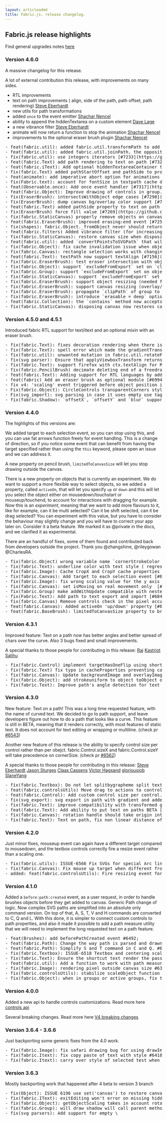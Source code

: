 ```yaml
---
layout: articleadmd
title: Fabric.js. release changelog.
---
```

<style>
  #changelog {
    top: 50px;
  }
  #changelog:hover {
    top: 45px;
  }
</style>

## Fabric.js release highlights
Find general upgrades notes <a href="/upgrade-guide">here</a>

### Version 4.6.0

A massive changelog for this release.

A lot of external contribution this release, with improvements on many sides.

- RTL improvements
- text on path improvements ( align, side of the path, path offset, path rendering) [Steve Eberhardt](https://github.com/melchiar)
- new utils for path transformations
- added `once` to the event emitter [Shachar Nencel](https://github.com/ShaMan123)
- ability to append the hiddenTextarea on a custom element [Dave Lage](https://github.com/rockerBOO)
- a new vibrance filter [Steve Eberhardt](https://github.com/melchiar)
- animate will now return a function to stop the animation [Shachar Nencel](https://github.com/ShaMan123)
- improvements to the optional eraser brush plugin [Shachar Nencel](https://github.com/ShaMan123)


<pre>
- feat(fabric.util): added fabric.util.transformPath to add transformations to path points [#7300](https://github.com/fabricjs/fabric.js/pull/7300)
- feat(fabric.util): added fabric.util.joinPath, the opposite of fabric.util.parsePath [#7300](https://github.com/fabricjs/fabric.js/pull/7300)
- fix(fabric.util): use integers iterators [#7233](https://github.com/fabricjs/fabric.js/pull/7233)
- feat(fabric.Text) add path rendering to text on path [#7328](https://github.com/fabricjs/fabric.js/pull/7328)
- feat(fabric.iText): Add optional hiddenTextareaContainer to contain hiddenTextarea [#7314](https://github.com/fabricjs/fabric.js/pull/7314)
- fix(fabric.Text) added pathStartOffset and pathSide to props lists for object export [#7318](https://github.com/fabricjs/fabric.js/pull/7318)
- feat(animate): add imperative abort option for animations [#7275](https://github.com/fabricjs/fabric.js/pull/7275)
- fix(Fabric.text): account for fontSize in textpath cache dimensions ( to avoid clipping ) [#7298](https://github.com/fabricjs/fabric.js/pull/7298)
- feat(Observable.once): Add once event handler [#7317](https://github.com/fabricjs/fabric.js/pull/7317)
- feat(fabric.Object): Improve drawing of controls in group. [#7119](https://github.com/fabricjs/fabric.js/pull/7119)
- fix(EraserBrush): intersectsWithObject edge cases [#7290](https://github.com/fabricjs/fabric.js/pull/7290)
- fix(EraserBrush): dump canvas bg/overlay color support [#7289](https://github.com/fabricjs/fabric.js/pull/7289)
- feat(fabric.Text) added pathSide property to text on path [#7259](https://github.com/fabricjs/fabric.js/pull/7259)
- fix(EraserBrush) force fill value [#7269](https://github.com/fabricjs/fabric.js/pull/7269)
- fix(fabric.StaticCanvas) properly remove objects on canvas.clear [#6937](https://github.com/fabricjs/fabric.js/pull/6937)
- feat(fabric.EraserBrush): improved erasing:end event [#7258](https://github.com/fabricjs/fabric.js/pull/7258)
- fix(shapes): fabric.Object._fromObject never should return [#7201](https://github.com/fabricjs/fabric.js/pull/7201)
- feat(fabric.filters) Added vibrance filter (for increasing saturation of muted colors) [#7189](https://github.com/fabricjs/fabric.js/pull/7189)
- fix(fabric.StaticCanvas): restore canvas size when disposing [#7181](https://github.com/fabricjs/fabric.js/pull/7181)
- feat(fabric.util): added `convertPointsToSVGPath` that will convert from a list of points to a smooth curve. [#7140](https://github.com/fabricjs/fabric.js/pull/7140)
- fix(fabric.Object): fix cache invalidation issue when objects are rotating [#7183](https://github.com/fabricjs/fabric.js/pull/7183)
- fix(fabric.Canvas): rectangle selection works with changing viewport [#7088](https://github.com/fabricjs/fabric.js/pull/7088)
- feat(fabric.Text): textPath now support textAlign [#7156](https://github.com/fabricjs/fabric.js/pull/7156)
- fix(fabric.EraserBrush): test eraser intersection with objects taking into account canvas viewport transform [#7147](https://github.com/fabricjs/fabric.js/pull/7147)
- fix(fabric.Object): support `excludeFromExport` set on `clipPath` [#7148](https://github.com/fabricjs/fabric.js/pull/7148).
- fix(fabric.Group): support `excludeFromExport` set on objects [#7148](https://github.com/fabricjs/fabric.js/pull/7148).
- fix(fabric.StaticCanvas): support `excludeFromExport` set on `backgroundColor`, `overlayColor`, `clipPath` [#7148](https://github.com/fabricjs/fabric.js/pull/7148).
- fix(fabric.EraserBrush): support object resizing (needed for eraser) [#7100](https://github.com/fabricjs/fabric.js/pull/7100).
- fix(fabric.EraserBrush): support canvas resizing (overlay/background drawables) [#7100](https://github.com/fabricjs/fabric.js/pull/7100).
- fix(fabric.EraserBrush): propagate `clipPath` of group to erased objects when necessary so it is correct when ungrouping/removing from group [#7100](https://github.com/fabricjs/fabric.js/pull/7100).
- fix(fabric.EraserBrush): introduce `erasable = deep` option for `fabric.Group` [#7100](https://github.com/fabricjs/fabric.js/pull/7100).
- feat(fabric.Collection): the `contains` method now accepts a second boolean parameter `deep`, checking all descendants, `collection.contains(obj, true)` [#7139](https://github.com/fabricjs/fabric.js/pull/7139).
- fix(fabric.StaticCanvas): disposing canvas now restores canvas size and style to original state.
</pre>

### Version 4.5.0 and 4.5.1

Introduced fabric RTL support for text/itext and an optional mixin with an eraser brush.

<pre>
- fix(fabric.Text): fixes decoration rendering when there is a single rendering for full text line [#7104](https://github.com/fabricjs/fabric.js/pull/7104)
- fix(fabric.Text): spell error which made the gradientTransform not working [#7059](https://github.com/fabricjs/fabric.js/pull/7059)
- fix(fabric.util): unwanted mutation in fabric.util.rotatePoint [#7117](https://github.com/fabricjs/fabric.js/pull/7117)
- fix(svg parser): Ensure that applyViewboxTransform returns an object and not undefined/null [#7030](https://github.com/fabricjs/fabric.js/pull/7030)
- fix(fabric.Text): support firefox with ctx.textAlign for RTL text [#7126](https://github.com/fabricjs/fabric.js/pull/7126)
- fix(fabric.PencilBrush) decimate deleting end of a freedrawing line [#6966](https://github.com/fabricjs/fabric.js/pull/6966)
- feat(fabric.Text): Adding support for RTL languages by adding `direction` property [#7046](https://github.com/fabricjs/fabric.js/pull/7046)
- feat(fabric) Add an eraser brush as optional module [#6994](https://github.com/fabricjs/fabric.js/pull/6994)
- fix v4: 'scaling' event triggered before object position is adjusted [#6650](https://github.com/fabricjs/fabric.js/pull/6650)
- Fix(fabric.Object): CircleControls transparentCorners styling [#7015](https://github.com/fabricjs/fabric.js/pull/7015)
- Fix(svg_import): svg parsing in case it uses empty use tag or use with image href [#7044](https://github.com/fabricjs/fabric.js/pull/7044)
- fix(fabric.Shadow): `offsetX`, `offsetY` and `blur` supports float [#7019](https://github.com/fabricjs/fabric.js/pull/7019)
</pre>

### Version 4.4.0

The highlights of this versions are:

We added target to each selection event, so you can stop using this, and you can use fat arrows function freely for event handling. This is a change of direction, so if you notice some event that can benefit from having the target specified rather than using the `this` keyword, please open an issue and we can address it.

A new property on pencil brush, `limitedToCanvasSize` will let you stop drawing outside the canvas.

There is a new property on objects that is currently an experiment.
We do want to support a more flexible way to select objects, so we added a property, called `activeOn`, that will let you specify `up` or `down` and this will let you select the object either on mousedown/touchstart  or mouseup/touchend, to account for interactions with dragging for example.
Now this is an *experiment*, meaning that we want to add more flavours to it, like for example, can it be multi selected? Can it be shift selected, can it be drag selected?
You can experiment with this value, but you have to consider the behaviour may slightly change and you will have to correct your app later on.
Consider it a beta feature. We marked it as @private in the docs, and we clarified it as experimental.

There are an handful of fixes, some of them found and contributed back from developers outside the project.
Thank you @zhangshine, @rileygowan @CharlesRA.

<pre>
- fix(fabric.Object) wrong variable name `cornerStrokeColor ` [#6981](https://github.com/fabricjs/fabric.js/pull/6981)
- fix(fabric.Text): underline color with text style ( regression from text on a path) [#6974](https://github.com/fabricjs/fabric.js/pull/6974)
- fix(fabric.Image): Cache CropX and CropY cache properties [#6924](https://github.com/fabricjs/fabric.js/pull/6924)
- fix(fabric.Canvas): Add target to each selection event [#6858](https://github.com/fabricjs/fabric.js/pull/6858)
- fix(fabric.Image): fix wrong scaling value for the y axis in renderFill [#6778](https://github.com/fabricjs/fabric.js/pull/6778)
- fix(fabric.Canvas): set isMoving on real movement only  [#6856](https://github.com/fabricjs/fabric.js/pull/6856)
- fix(fabric.Group) make addWithUpdate compatible with nested groups [#6774](https://github.com/fabricjs/fabric.js/pull/6774)
- fix(Fabric.Text): Add path to text export and import [#6844](https://github.com/fabricjs/fabric.js/pull/6844)
- fix(fabric.Canvas) Remove controls check in the pixel accuracy target [#6798](https://github.com/fabricjs/fabric.js/pull/6798)
- feat(fabric.Canvas): Added activeOn 'up/down' property [#6807](https://github.com/fabricjs/fabric.js/pull/6807)
- feat(fabric.BaseBrush): limitedToCanvasSize property to brush [#6719](https://github.com/fabricjs/fabric.js/pull/6719)
</pre>

### Version 4.3.1

Improved feature: Text on a path now has better angles and better spread of chars over the curve.
Also 3 bugs fixed and small improvements.

A special thanks to those people for contributing in this release:
[Raj](https://github.com/prog-rajkamal)
[Kastriot Salihu](https://github.com/KastriotSalihu)

<pre>
- fix(fabric.Control) implement targetHasOneFlip using shorthand [#6823](https://github.com/fabricjs/fabric.js/pull/6823)
- fix(fabric.Text) fix typo in cacheProperties preventing cache clear to work [#6775](https://github.com/fabricjs/fabric.js/pull/6775)
- fix(fabric.Canvas): Update backgroundImage and overlayImage coordinates on zoom change [#6777](https://github.com/fabricjs/fabric.js/pull/6777)
- fix(fabric.Object): add strokeuniform to object toObject output. [#6772](https://github.com/fabricjs/fabric.js/pull/6772)
- fix(fabric.Text): Improve path's angle detection for text on a path [#6755](https://github.com/fabricjs/fabric.js/pull/6755)
</pre>

### Version 4.3.0
New feature: Text on a path!
This was a long time requested feature, with the name of curved text. We decided to go to path support, and leave developers figure out how to do a path that looks like a curve.
This feature is still in BETA, meaning that it renders correctly, with most features of static text.
It does not account for text editing or wrapping or multiline.
(check pr [#6543](https://github.com/fabricjs/fabric.js/pull/6543))

Another new feature of this release is the ability to specify control size per control rather than per obejct.
fabric.Control.sizeX and fabric.Control.sizeY will take precedence on cornerSize.
(check pr [#6562](https://github.com/fabricjs/fabric.js/pull/6562))

A special thanks to those people for contributing in this release:
[Steve Eberhardt](https://github.com/melchiar)
[Jason Sturges](https://github.com/jasonsturges)
[Claas Cassens](https://github.com/claas-c)
[Victor Hagsand](https://github.com/virror)
[gloriousjob](https://github.com/gloriousjob)
[SlaneYang](https://github.com/proYang)

<pre>
- fix(fabric.Textbox): Do not let splitbygrapheme split text previously unwrapped [#6621](https://github.com/fabricjs/fabric.js/pull/6621)
- feat(fabric.controlsUtils) Move drag to actions to control handlers [#6617](https://github.com/fabricjs/fabric.js/pull/6617)
- feat(fabric.Control): Add custom control size per control. [#6562](https://github.com/fabricjs/fabric.js/pull/6562)
- fix(svg_export): svg export in path with gradient and added tests [#6654](https://github.com/fabricjs/fabric.js/pull/6654)
- fix(fabric.Text): improve compatibility with transformed gradients [#6669](https://github.com/fabricjs/fabric.js/pull/6669)
- feat(fabric.Text): Add ability to put text on paths BETA [#6543](https://github.com/fabricjs/fabric.js/pull/6543)
- fix(fabric.Canvas): rotation handle should take origin into account [#6686](https://github.com/fabricjs/fabric.js/pull/6686)
- fix(fabric.Text): Text on path, fix non linear distance of chars over path  [#6671](https://github.com/fabricjs/fabric.js/pull/6671)
</pre>

### Version 4.2.0
Just minor fixes, mouseup event can again have a different target compared to mousedown, and the textbox controls correctly fire a resize event rather than a scaling one.
<pre>
- fix(fabric.utils): ISSUE-6566 Fix SVGs for special Arc lines [#6571](https://github.com/fabricjs/fabric.js/pull/6571)
- fix(fabric.Canvas): Fix mouse up target when different from action start [#6591](https://github.com/fabricjs/fabric.js/pull/6591)
- added: feat(fabric.controlsUtils): Fire resizing event for textbox width [#6545](https://github.com/fabricjs/fabric.js/pull/6545)
</pre>

### Version 4.1.0
Added a `before:path:created` event, as a user request, in order to handle brushes objects before they get added to canvas.
Generic Path change of logic. Now complex SVG paths are simplified into an absolute only command version. On top of that, A, S, T, V and H commands are converted to C, Q and L. With this done, it is simpler to connect custom controls to path properties, and also it made it possible to add a path measure utility that we will need to implement the long requested text on a path feature.
<pre>
- feat(Brushes): add beforePathCreated event #6492;
- feat(fabric.Path): Change the way path is parsed and drawn. simplify path at parsing time #6504;
- feat(fabric.Path): Simplify S and T command in C and Q. #6507;
- fix(fabric.Textbox): ISSUE-6518 Textbox and centering scaling #6524;
- fix(fabric.Text): Ensure the shortcut text render the passed argument and not the entire line #6526;
- feat(fabric.util): Add a function to work with path measurements #6525;
- fix(fabric.Image): rendering pixel outside canvas size #6326;
- fix(fabric.controlsUtils): stabilize scaleObject function #6540;
- fix(fabric.Object): when in groups or active groups, fix the ability to shift deselect #6541;
</pre>
### Version 4.0.0
Added a new api to handle controls customizations. Read more here [controls api](/controls-api)

Several breaking changes. Read more here [V4 breaking changes](/v4-breaking-changes)
### Version 3.6.4 - 3.6.6
Just backporting some generic fixes from the 4.0 work.
<pre>
- fix(fabric.Image): fix safari drawing bug for using drawImage outside element boundaries #6326
- fix(fabric.Itext): fix copy paste of text with style #6418
- fix(fabric.Itext): carry over style of selected test when replacing by typing (cherry-pick) #6172
</pre>
### Version 3.6.3
Mostly backporting work that happened after 4 beta to version 3 branch
<pre>
- fix(Object): ISSUE 6196 use set('canvas') to restore canvas #6216
- fix(fabric.IText): exitEditing won't error on missing hiddenTextarea. #6138
- fix(fabric.Object): getObjectScaling takes in account rotation of objects inside groups. #6118
- fix(fabric.Group): will draw shadow will call parent method. #6116
- fix(svg_parsers): Add support for empty \<style/\> tags (#6169)
- fix(SVG_export, text): Check font faces markup for objects within groups (#6195)
- fix(svg_export): remove extra space from svg export (#6209)
- fix(svg_import): ISSUE-6170 do not try to create missing clippath (#6210)
- fix(fabric.Object) Adding existence check for this.canvas on object stacking mixins (#6207)
</pre>
### Version 3.6.2
<pre>
- fix fabric.Object.toDataURL blurriness on images with odd pixel number [#6131](https://github.com/fabricjs/fabric.js/pull/6131)
</pre>
### Version 3.6.1
<pre>
- fix(gradient, text): ISSUE-6014 ISSUE-6077 support percentage gradient in text [#6090](https://github.com/fabricjs/fabric.js/pull/6090)
- fix(filters): ISSUE-6072 convolution filter is off by one [#6088](https://github.com/fabricjs/fabric.js/pull/6088)
- fix(transform): Fix a bug in the skewing logic [#6082](https://github.com/fabricjs/fabric.js/pull/6088)
</pre>
### Version 3.6.0
<pre>
- fix: ISSUE-5512 better Clippath transform parsing in SVG [#5983](https://github.com/fabricjs/fabric.js/pull/5983)
- fix: ISSUE-5984 Avoid enter editing in non selectable object [#5989](https://github.com/fabricjs/fabric.js/pull/5989)
- Tweak to object._setLineDash to avoid cycles when nothing in array [#6000](https://github.com/fabricjs/fabric.js/pull/6000)
- fix: ISSUE-5867 Fix the extra new line selection with empty line [#6011](https://github.com/fabricjs/fabric.js/pull/6011)
- Improvement: Use SVG Namespace for SVG Elements [#5957](https://github.com/fabricjs/fabric.js/pull/5957)
- Improvement: ISSUE-4115 - triggers in/out events for sub targets [#6013](https://github.com/fabricjs/fabric.js/pull/6013)
- Improvement: Upper canvas retina scaling [#5938](https://github.com/fabricjs/fabric.js/pull/5938)
</pre>
### Version 3.5.1
<pre>
- Fix for textbox non defined in scaleObject [#5896](https://github.com/fabricjs/fabric.js/pull/5896)
- Fix canvas pattern as background and exports [#5973](https://github.com/fabricjs/fabric.js/pull/5973)
- Fix for type error if style is null when checking if is empty [#5971](https://github.com/fabricjs/fabric.js/pull/5971)
- Fix for load from datalessJSON for svg groups with sourcePath [#5970](https://github.com/fabricjs/fabric.js/pull/5970)
</pre>
### Version 3.5.0
<pre>
- Deprecation: deprecated 3 method of the api that will disappear in fabric 4: setPatternFill, setColor, setShadow.
- Fix: remove line dash modification for strokeUniform [#5953](https://github.com/fabricjs/fabric.js/pull/5953)
- Improvement: ISSUE-5955 parse svg clip-path recursively [#5960](https://github.com/fabricjs/fabric.js/pull/5960)
- Fix: object.toCanvasElement of objects in groups [#5962](https://github.com/fabricjs/fabric.js/pull/5962)
- change pencil brush finalize to be in line with other brushes [#5866](https://github.com/fabricjs/fabric.js/pull/5866)
</pre>
### Version 3.4.0
  Huge rewrite of gradient parsing! Now gradients have a property more called `gradientUnits` and allow to specify gradients with percentages.
  A couple of deprecation for <code>Object.setGradient</code>. A new doc page explaining gradients from top to bottom coming soon.
<pre>
- SVG import: Implement fill-opacity in on Path objects with gradients. #5812
- Animation: Trigger onChange and onComplete with the right values. #5813
- SVG import: Fix gradient parsing. #5836
</pre>
### Version 3.3.0
Rewrite pointer/touch events! It seems now that pointer events and touch events can work correctly with multi fingers.
Attention has been made in freedrawing with accidental multi touch usage and ability to work with pencils.
Also a small fix for the word boundaries in text.
Some deprecation on old event properties required another minor version bump.
<pre>
 - Differently support multi mouse events. #5785
 - Word boundary search update. #5788
</pre>
### Version 3.2.0
This version is mainly a bug fix release for the new feature. It gets a minor bump because of official deprecation of Object.transformMatrix.
<pre>
 - Fix Group.toSVG export missing opacity and visibility. #5755
 - Pass raw event information to brushes. #5687
 - Added deprecation warning for Object.transformMatrix. #5747
 - Fix decimante points breaking point drawing in freedrawing. #5771
</pre>
### Version 3.1.0
A new property to the pencil brush has been added. The `decimate` will allow you to remove extra points to the brush and simplify the outcoming path.
also when parsing floats from SVG, now scientific notation with uppercase E is supported.

<pre>
 - Fix free draw positioning. #5718
 - Improvement: Support scientific notation with uppercase E. #5731
 - Add: PencilBrush brush now support decimate property to remove dots that are too near to each other. #5718
</pre>
### Version 3.0.0
Support for Node 4 and 6 is removed, now fabricJS uses JSDOM 15.1 also as SVG parser under node, and uses node-canvas 2.5+.
This brings improved support under node, including better text support.
splitByGrapheme and strokeUniform have been properly fixed.
Some new properties: <code>fabric.Shadow</code> gets nonScaling that makes the shadow fixed during scaling operations, <code>fabric.disableStyleCopyPaste</code>
will control style copy/pasting during copy operations between IText and Textbox objects. Finally <code>Canvas.enablePointerEvents</code> will let you use
pointer events instead of mouse events.
For image filtering <code>fabric.forceGLPutImageData</code> will let you set a slower but more compatible webgl texture copy. This helps on computer running on old intel hardware.
Detecting the presence of the hardware is developer duty.
Finally <code>fabric.Object.objectCaching</code> set to false will disable objectCaching only if current setup does not require it. Is not more a preference than a mandatory setting.
If an object has a clipPath, objectCaching will be automatically activated.
<pre>
- Breaking: removed support for node 4 and 6. #5356
- Breaking: changed objectCaching meaning to disable caching only if possible. #5566
- Breaking: private method _setLineStyle can set only empty object now #5588
- Breaking: private method _getLineStyle can only return boolean now #5588
- Fix: splitByGrapheme can now handle cursor properly #5588
- Add: Added hasStroke and hasFill, helper methods for decisions on caching and for devs, change image shouldCache method #5567
- Fix: Canvas toObject won't throw error now if there is a clipPath #5556
- Add: added nonScaling property to shadow class #5558
- Fix: fixed import of Rect from SVG when has 0 dimensions. #5582
- Fix: Shadow offset in dataurl export with retina #5593
- Fix: Text can be used as clipPath in SVG export (output is not correct yet) #5591
- Add: Fabric.disableStyleCopyPaste to disable style transfers on copy-paste of itext #5590
- Fix: avoid adding quotes to fontFamily containing a coma #5624
- Fix: strokeUniform and cache dimensions #5626
- Fix: Do not call onSelect on objects that won't be part of the selection #5632
- Fix: fixed handling of empty lines in splitByGrapheme #5645
- Fix: Textbox selectable property not restored after exitEditing #5655
- Fix: 'before:selection:cleared' event gets target in the option passed #5658
- Added: enablePointerEvents options to Canvas activates pointer events #5589
- Fix: Polygon/Polyline/Path respect points position when initializing #5668
- Fix: Do not load undefine objects in group/canvas array when restoring from JSON or SVG. #5684
- Improvement: support for canvas background or overlay as gradient #5684
- Fix: properly restore clipPath when restoring from JSON #5641
- Fix: respect chainable attribute in observable mixin #5606
- Added: fabric.forceGLPutImageData #5672</pre>

### Version 2.7.0
Added <code>strokeUniform</code> property, that lets you scale objects without deforming the stroke (only outside groups)
<pre>
- Add: strokeUniform property, avoid stroke scaling with paths #5473
- Fix: fix bug in image setSrc #5502
- Add: strokeUniform import/export svg #5527
- Fix: GraphemeSplit and toSvg for circle #5544
- Improvement: support running in a XML document #5530</pre>
### Version 2.6.0
Mostly svg fixes for this release, on input and output
<pre>
- Fix: Shift click and onSelect function #5348
- Fix: Load from Json from images with filters and resize filters #5346</pre>
### Version 2.5.0
Mostly svg fixes for this release, on input and output
<pre>
- Fix: Shift click and onSelect function #5348
- Fix: Load from Json from images with filters and resize filters #5346</pre>
### Version 2.4.6
Mostly svg fixes for this release, on input and output
<pre>
- Fix: Shift click and onSelect function #5348
- Fix: Load from Json from images with filters and resize filters #5346</pre>
### Version 2.4.5
Mostly svg fixes for this release, on input and output
<pre>
- Fix: Shift click and onSelect function #5348
- Fix: Load from Json from images with filters and resize filters #5346</pre>
### Version 2.4.4
<pre>
- Fix: add clipPath to stateful cache check. #5384
- Fix: restore draggability of small objects #5379
- Improvement: Added strokeDashOffset to objects and from SVG import. #5398
- Fix: do not mark objects as invisible if strokeWidth is > 0 #5382
- Improvement: Better gradients parsing with xlink:href #5357</pre>
### Version 2.4.3
A handful of fixes for group and clipPaths, Image serializations and filters, click interactions
<pre>
- Fix: Shift click and onSelect function #5348
- Fix: Load from Json from images with filters and resize filters #5346
- Fix: Remove special case of 1x1 rect #5345
- Fix: Group with clipPath restore #5344
- Fix: Fix shift + click interaction with unselectable objects #5324</pre>
### Version 2.4.2
Clippath to SVG fixed, a couple of nice bugfixes for targeting in nested groups and svg loading in ie11
<pre>
- Fix: Better toSVG support to enable clipPath #5284
- Fix: Per pixel target find and groups and sub targets #5287
- Fix: Object clone as Image and shadow clipping #5308
- Fix: IE11 loading SVG #5307</pre>
### Version 2.4.1
First round of feedback for clipPath bugs, plus other bugfixes that piled up while working on clipPaths
<pre>
- Fix: Avoid enterEditing if another object is the activeObject #5261
- Fix: clipPath enliving for Image fromObject #5279
- Fix: toDataURL and canvas clipPath #5278
- Fix: early return if no xml is available #5263
- Fix: clipPath svg parsing in nodejs #5262
- Fix: Avoid running selection logic on mouse up #5259
- Fix: fix font size parsing on SVG #5258
- Fix: Avoid extra renders on mouseUp/Down #5256</pre>
### Version 2.4.0
Launched clipPath support, check tutorial for more info <a href="/clippath-part1" >ClipPath tutorials</a>
### Version 2.3.6

Fixed a regression in spray brush created by the 2.3.5 group fix.
Make the image class aware of natural dimensions of the image element if available and restored two fingers events that were broken since we improved the normal events.
The issue of iText interaction fixed in 2.3.5 has been reopened with a less common interaction problem. We are working on automated interaction tests before fixing it.

<pre>
- Fix: Make image.class aware of naturalWidth and naturalHeight. #5178
- Fix: Make 2 finger events works again #5177
- Fix: Make Groups respect origin and correct position ( fix spray/circle brushes ) #5176
</pre>
### Version 2.3.5

2 notable changes! From now canvas.getObjects() will return a copy of the array of objects. The documentation was never clear about what was given back. Not returning a copy was creating subtle strange bugs that often took hours to debug. Also resize filters and color filters should interact properly with each other now. On top of this minor improvements in svg import export.

<pre>
- Change: make canvas.getObjects() always return a shallow copy of the array #5162
- Fix: Improve fabric.Pattern.toSVG to look correct on offsets and no-repeat #5164
- Fix: Do not enter edit in Itext if the mouseUp is relative to a group selector #5153
- Improvement: Do not require xlink namespace in front of href attribut for svgs ( is a SVG2 new spec, unsupported ) #5156
- Fix: fix resizeFilter having the wrong cached texture, also improved interaction between filters #5165
</pre>
### Version 2.3.4

Lot of bug fixes and improvement by contributors. A big news: we have an automated visual tests suite that works across browser, node and travis.

Notable changes:

<pre>
- Fix: ToSVG was ignoring excludeFromExport for backgroundImage and OverlayImage. #5075
- Fix: ToSVG for circle with start and end angles. #5085
- Fix: Added callback for setPatternFill. #5101
- Fix: Resize filter taking in account multiple scale sources. #5117
- Fix: Blend image filter clean after refilter. #5121
- Fix: Object.toDataURL should not be influenced by zoom. #5139
- Improvement: requestRenderAllBound add to Canvas instance. #5138
- Improvement: Make path bounding cache optional and also reacheable/cleanable #5140
- Improvement: Make the logic of isNeutralState filters work before filtering start. #5129
- Improvement: Added some code to clean up some memory when canvas is disposed in nodejs. #5142
- Fix: Make numeric origins work with group creation. #5143
</pre>
### Version 2.3.3

Some well reported bugs got easily fixed. Generic fonts like serif, sans-serif, monospace works again. We were quoting the font name for all fonts in order to avoid problem with fonts starting with numbers or with spaces in the family name, but it looks like that you cannot do that for serif, sans-serif, fantasy, monospace and cursive. Those are sort of reserved name and must be used without quotes. Fabric was leaving trails of text selection if a fast zoom would happen when an itext had selected text or blinking cursor. While this is an edge case created by developers, the fix was fairly easy and so we fixed it. Also zero width characters were correctly measured but then wrongly retrieved from measuring cache. That whould mean that text would break and also that there was a performance hit ( very small ) since a 0 width joiner, spacer, non joiner was always measured and never returned from cache. All the fix have been handled in a single PR that you can check here: <br /> <a href="https://github.com/fabricjs/fabric.js/pull/5048" >#5048</a>

### Version 2.3.2
Lot of small IText fixes and a group caching bug removed.
<pre>
 - Fix: justify + charspacing + textDecoration Add and improve more events for transformations and mouse interaction. #5007 #5009
 - Fix: Enter edit on object selected programmatically. #5010
 - Fix: Canvas.dispose was not removing all events properly. #5020
 - Fix: Make rgba and hsla regex work case insensitive. #5017
 - Fix: Make group transitioning from not cached to cached work. #5021</pre>
### Version 2.3.0
Added new events and a performance improvement for pixel transparency on cached object. Cached objects gets now sampled directly on their cached to check for transparency without a repaint. Check the new events <a href="/new-events">here</a>
<pre>
- Add and improve more events for transformations and mouse interaction #4979
- Improvement: whenever possible use cache for target transparency sampling #4955</pre>
### Version 2.2.4
Just fixes to brushes, filters and events mostly coming from contributors.
A new method is added isPartiallyOnscreen for objects, helps you identify when the object is crossing your viewport boundaries and an important bug in statefull processing is fixed that was causing type errors when comparing an array with null or an object with null or a string
<pre>
- Fix getPointer on touch devices #4866
- Fix issues with selectionDashArray bleeding into free drawing #4894
- Fix blur filter for nodejs #4905
- Fix Register mousemove as non passive to help touch devices #4933
- Fix modified shadow tosvg for safari compatibility #4934
- Fix shader to avoid premultiplied alpha pixel getting dirty in blend filter #4936
- Add isPartiallyOnScreen method #4856
- Fix isEqual failing on array/null or objects/null/string compare #4949
- Fix pencilBrush with alpha and with rerendering canvas #4938
</pre>
### Version 2.2.3
There are mixed changes. Most of them are about toSVG and fromSVG without new big features.<br />
  There 2 changes that may interests you and change how your code behaves:<br />
  When rotating an object by mouse, the origins are no more forced to be centered, that means that top and left of the rotating object
  will not change to centerPoint without you asking for that. Top and Left will change accordingly to what you see on screen, like it happens
  for scale, skew and translate. Is a good change, but it may be considered a behaviour change. I did not feel like leave it like this nor to issue
  a major version for it. <br />
  Another change is that setSrc on image is also going to reset width and heigth to the one of the element. Since width and height now crop an image
  or just render it with white space around if dimensions do not match, changing width and heigth back to default is something that i consider a bugfix.
  If you built a feature between 2.0 and 2.2.2 that rely on swapping image sources and not changing widht and height, this may gonna break.

<pre>
-  improvement: Allow to parse quoted url string. url('#myid') #4881
-  improvement: text fromSVG import char-spacing attribute #3718
-  fix: text toSVG export with multiple spaces in safari #4880
-  fix: setSrc reset width and height on images #4877
-  improvements: Removed forced origin swap when rotating #4878
-  fix: Make the background of canvas cover all SVG in toSVG export #4852
-  fix: Added startAngle to cacheProperties for fabric.Circle #4875
-  fix: Rerender all the content of upperCanvas if canvas gets resized #4850
-  fix: Remove references to context when disposing #4846
-  improvements: Added single quoting to font names in toSVG #4840
-  improvements: Added reserved space to wrapLine functionality #4841
</pre>
### Version 2.2.2
<pre>
-  Fixed: Applying filters to an image will invalidate its cache #4828
-  Fixed: Attempt at fix font families that requires quoting #4831
-  Improvement: check upperCanvas client size for textarea position #4827
-  Fixed: Attempt to fix multiple touchends #4804
-  Fixed: Wrapping of textbox with charspacing #4803
-  Fixed: bad calculation of empty line in text (regression from 2.2.0) #4802
</pre>
### Version 2.2.0
<pre>
-  New feature: superscript and subscript! check the demo to see how to activate it, along with the docs.
-  Fixes to text kerning with fonts that have a positive kerning on couples
-  Fixed: super/sub script svg export #4780
-  Added: Text superScript and subScript support #4765
-  Fixed: negative kerning support (Pacifico font) #4772
-  Fixed: removing text on mousedown should be safe now #4774
-  Improved: pass to inner functions the parameter calculate coords in isOnscreen #4763
</pre>
### Version 2.1.0

New events! now objects and canvas can fire <code>drop</code>, <code>dragover</code>, <code>dragleave</code> and <code>dragenter</code>
Refer to our events demo for an introduction, specific demo coming soon: <a href="/events" >Events demo</a>.
Also an important fix for styled textboxes, and more to come, since some methods are marked as broken in the current JSDOC sources.
Since it has been requested, the amd footer has been inserted in the standard fabricjs build, removing the need to have 2 files built every time.

<pre>
-  Added: Drag and drop event binding #4421
-  Fixed: isEmptyStyle implementation for TextBox #4762
</pre>
### Version 2.0.3

This time is contributors time!
<a href="https://github.com/boomyao">@boomayao</a> noticed that the pencilBrush was doing too much work and wrote a function to draw just the new segment, <a href="https://github.com/stefanhayden">@stefanhayden</a> fixed the clanStyle function for text styles, <a href="https://github.com/scriptspry">@scriptspry</a> fixed a weird interaction between onBeforeScaleRotate and canvasZoom, <a href="https://github.com/blucobalto">@blucobalto</a> reported the exact line and problem of a group subclass problem.

<pre>
-  Fix: now sub target check can work with subclasses of fabric.Group #4753
-  Improvement: PencilBrush is now compexity 1 instead of complexity N during draw #4743
-  Fix the cleanStyle was not checking for the right property to exist #4751
-  Fix onBeforeScaleRotate with canvas zoom #4734
</pre>
### Version 2.0.2

Fix image toSVG export for images with cropping. Improved math around coordinates to avoid long decimals

### Version 2.0.1

Fix a bad mutation problem for filters in Image restore from JSON, also the interaction between retina and dataURL. Both bugfixes coming from contributors.

<pre>
- fixed filter for blend image in WEBGL
- fixed interactions between canvas toDataURL and multiplier + retina
- fixed bug with originX and originY not invalidating the transform
- fixed unwanted mutation on object enliving in fabric.Image</pre>

<div id="changelog">
  <a href="/fabric-changelog-old"><b>Changelog on 1.X branch</b></a>
</div>
